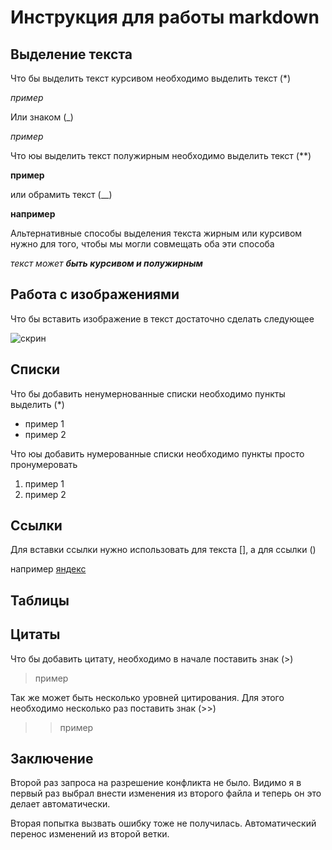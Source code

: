 # Инструкция для работы markdown

## Выделение текста
Что бы выделить текст курсивом необходимо выделить текст (*)

*пример*

Или знаком (_)

_пример_

Что юы выделить текст полужирным необходимо выделить текст (**)

**пример**

или обрамить текст (__)

__например__

Альтернативные способы выделения текста жирным или курсивом нужно для того, чтобы мы могли совмещать оба эти способа 

_текст может **быть курсивом и полужирным**_


## Работа с изображениями

Что бы вставить изображение в текст достаточно сделать следующее

![скрин](scrn.jpg)

## Списки


Что бы добавить ненумернованные списки необходимо пункты выделить (*)

* пример 1
* пример 2

Что юы добавить нумерованные списки необходимо пункты просто пронумеровать

1. пример 1
2. пример 2

## Ссылки

Для вставки ссылки нужно использовать для текста [], а для ссылки ()

например [яндекс](yandex.ru)

## Таблицы

## Цитаты

Что бы добавить цитату, необходимо в начале поставить знак (>)

> пример

Так же может быть несколько уровней цитирования. Для этого необходимо несколько раз поставить знак (>>)

>> пример

 ## Заключение

Второй раз запроса на разрешение конфликта не было. Видимо я в первый раз выбрал внести изменения из второго файла и теперь он это делает автоматически.

Вторая попытка вызвать ошибку тоже не получилась. Автоматический перенос изменений из второй ветки.